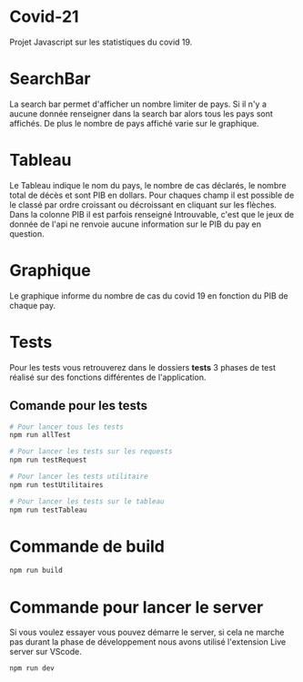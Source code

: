 # Covid-21
Projet Javascript sur les statistiques du covid 19. <br>

# SearchBar
La search bar permet d'afficher un nombre limiter de pays. Si il n'y a aucune donnée renseigner dans la search bar alors tous les pays sont affichés. De plus le nombre de pays affiché varie sur le graphique.

# Tableau
Le Tableau indique le nom du pays, le nombre de cas déclarés, le nombre total de décès et sont PIB en dollars. Pour chaques champ il est possible de le classé par ordre croissant ou décroissant en cliquant sur les flèches. Dans la colonne PIB il est parfois renseigné Introuvable, c'est que le jeux de donnée de l'api ne renvoie aucune information sur le PIB du pay en question.

# Graphique
Le graphique informe du nombre de cas du covid 19 en fonction du PIB de chaque pay.

# Tests
Pour les tests vous retrouverez dans le dossiers __tests__ 3 phases de test réalisé sur des fonctions différentes de l'application.

## Comande pour les tests

```bash
# Pour lancer tous les tests
npm run allTest
```

```bash
# Pour lancer les tests sur les requests
npm run testRequest
```

```bash
# Pour lancer les tests utilitaire
npm run testUtilitaires
```

```bash
# Pour lancer les tests sur le tableau
npm run testTableau
```

# Commande de build

```bash
npm run build
```

# Commande pour lancer le server
Si vous voulez essayer vous pouvez démarre le server, si cela ne marche pas durant la phase de développement nous avons utilisé l'extension Live server sur VScode.

```bash
npm run dev
```